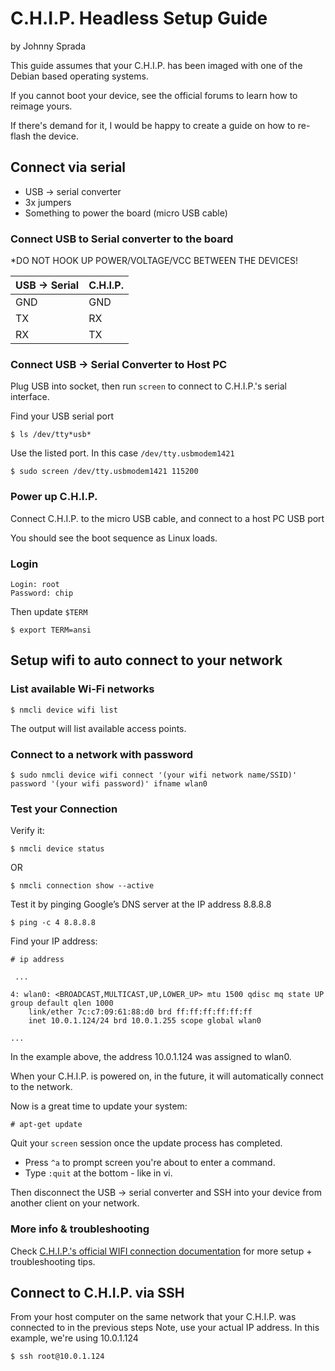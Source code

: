 # C.H.I.P. Headless Setup Guide
by Johnny Sprada

This guide assumes that your C.H.I.P. has been imaged with one of the Debian based operating systems.

If you cannot boot your device, see the official forums to learn how to reimage yours.

If there's demand for it, I would be happy to create a guide on how to re-flash the device.

## Connect via serial

 - USB -> serial converter
 - 3x jumpers
 - Something to power the board (micro USB cable)

### Connect USB to Serial converter to the board

 *DO NOT HOOK UP POWER/VOLTAGE/VCC BETWEEN THE DEVICES!

| USB -> Serial  |  C.H.I.P.  |
|----------------|------------|
| GND            |  GND       |
| TX             |  RX        |
| RX             |  TX        |


### Connect USB -> Serial Converter to Host PC
Plug USB into socket, then run `screen` to connect to C.H.I.P.'s serial interface.

Find your USB serial port

```
$ ls /dev/tty*usb*
```

Use the listed port. In this case ```/dev/tty.usbmodem1421```

    $ sudo screen /dev/tty.usbmodem1421 115200


### Power up C.H.I.P.
Connect C.H.I.P. to the micro USB cable, and connect to a host PC USB port

You should see the boot sequence as Linux loads.

### Login

    Login: root
    Password: chip

Then update ```$TERM```

```
$ export TERM=ansi
```

## Setup wifi to auto connect to your network

### List available Wi-Fi networks

```
$ nmcli device wifi list
```

The output will list available access points.

### Connect to a network with password

```
$ sudo nmcli device wifi connect '(your wifi network name/SSID)' password '(your wifi password)' ifname wlan0
```

### Test your Connection

Verify it:

```
$ nmcli device status
```

OR

```
$ nmcli connection show --active
```

Test it by pinging Google’s DNS server at the IP address 8.8.8.8
```
$ ping -c 4 8.8.8.8
```

Find your IP address:

    # ip address

     ...

    4: wlan0: <BROADCAST,MULTICAST,UP,LOWER_UP> mtu 1500 qdisc mq state UP group default qlen 1000
        link/ether 7c:c7:09:61:88:d0 brd ff:ff:ff:ff:ff:ff
        inet 10.0.1.124/24 brd 10.0.1.255 scope global wlan0

    ...

In the example above, the address 10.0.1.124 was assigned to wlan0.

When your C.H.I.P. is powered on, in the future, it will automatically connect to the network.

Now is a great time to update your system:

    # apt-get update

Quit your ```screen``` session once the update process has completed.
* Press ```^a``` to prompt screen you're about to enter a command.
* Type ```:quit``` at the bottom - like in vi.

Then disconnect the  USB -> serial converter and SSH into your device from another client on your network.

### More info & troubleshooting

Check [C.H.I.P.'s official WIFI connection documentation](http://docs.getchip.com/chip.html#wifi-connection) for more setup + troubleshooting tips.

## Connect to C.H.I.P. via SSH

From your host computer on the same network that your C.H.I.P. was connected to in the previous steps
Note, use your actual IP address.  In this example, we're using 10.0.1.124

    $ ssh root@10.0.1.124

